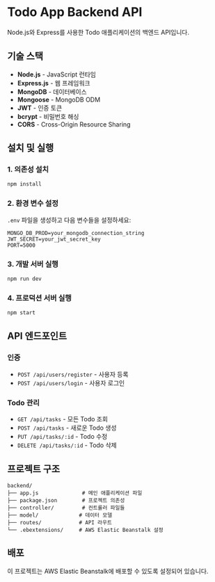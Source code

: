 # Todo App Backend API

Node.js와 Express를 사용한 Todo 애플리케이션의 백엔드 API입니다.

## 기술 스택

- **Node.js** - JavaScript 런타임
- **Express.js** - 웹 프레임워크
- **MongoDB** - 데이터베이스
- **Mongoose** - MongoDB ODM
- **JWT** - 인증 토큰
- **bcrypt** - 비밀번호 해싱
- **CORS** - Cross-Origin Resource Sharing

## 설치 및 실행

### 1. 의존성 설치
```bash
npm install
```

### 2. 환경 변수 설정
`.env` 파일을 생성하고 다음 변수들을 설정하세요:
```
MONGO_DB_PROD=your_mongodb_connection_string
JWT_SECRET=your_jwt_secret_key
PORT=5000
```

### 3. 개발 서버 실행
```bash
npm run dev
```

### 4. 프로덕션 서버 실행
```bash
npm start
```

## API 엔드포인트

### 인증
- `POST /api/users/register` - 사용자 등록
- `POST /api/users/login` - 사용자 로그인

### Todo 관리
- `GET /api/tasks` - 모든 Todo 조회
- `POST /api/tasks` - 새로운 Todo 생성
- `PUT /api/tasks/:id` - Todo 수정
- `DELETE /api/tasks/:id` - Todo 삭제

## 프로젝트 구조

```
backend/
├── app.js              # 메인 애플리케이션 파일
├── package.json        # 프로젝트 의존성
├── controller/         # 컨트롤러 파일들
├── model/             # 데이터 모델
├── routes/            # API 라우트
└── .ebextensions/     # AWS Elastic Beanstalk 설정
```

## 배포

이 프로젝트는 AWS Elastic Beanstalk에 배포할 수 있도록 설정되어 있습니다. 